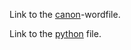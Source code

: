 
Link to the [canon](https://github.com/Arnebor/Assignments/blob/master/ECB-Canon-FinalVersion.docx)-wordfile.

Link to the [python](AEA1-2016-2017/MonopolyV5.ipynb) file.
